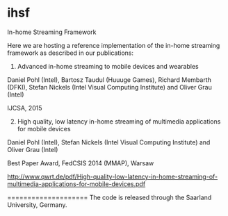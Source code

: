 # ihsf
In-home Streaming Framework

Here we are hosting a reference implementation of the in-home streaming framework as described in our publications:
 

1) Advanced in-home streaming to mobile devices and wearables

Daniel Pohl (Intel), Bartosz Taudul (Huuuge Games), Richard Membarth (DFKI), Stefan Nickels (Intel Visual Computing Institute) and Oliver Grau (Intel) 

IJCSA, 2015 

 
 
 
2) High quality, low latency in-home streaming of multimedia applications for mobile devices

Daniel Pohl (Intel), Stefan Nickels (Intel Visual Computing Institute) and Oliver Grau (Intel) 

Best Paper Award, FedCSIS 2014 (MMAP), Warsaw

http://www.qwrt.de/pdf/High-quality-low-latency-in-home-streaming-of-multimedia-applications-for-mobile-devices.pdf


====================
The code is released through the Saarland University, Germany.

